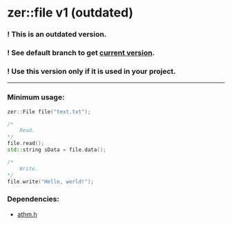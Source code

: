 # zer::file v1 (outdated)

### ! This is an outdated version.
### ! See default branch to get [current version](https://github.com/ZERDICORP/file-lib).
### ! Use this version only if it is used in your project.

***

### Minimum usage:
```cpp
zer::File file("text.txt");

/*
    Read.
*/
file.read();
std::string sData = file.data();

/*
    Write.
*/
file.write("Hello, world!");
```

### Dependencies:
- [athm.h](https://github.com/ZERDICORP/athm-lib.git)

